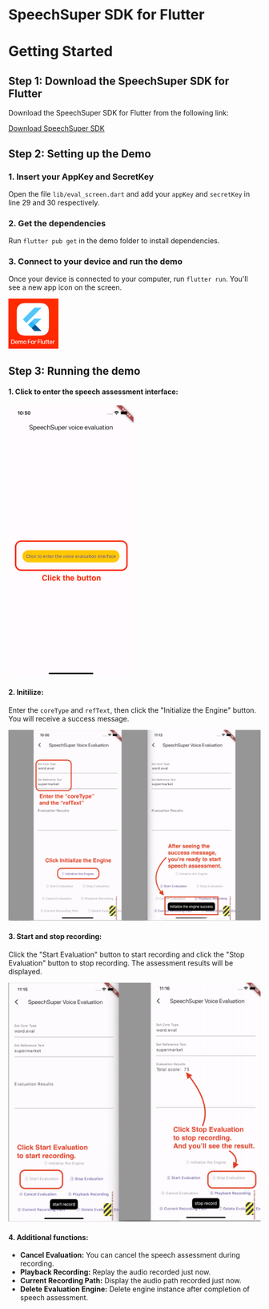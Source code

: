 # SpeechSuper SDK for Flutter



# Getting Started

## Step 1: Download the SpeechSuper SDK for Flutter

Download the SpeechSuper SDK for Flutter from the following link:

[Download SpeechSuper SDK](https://drive.google.com/file/d/1uZD096SFQoxay9bcOH5KlVvLGFl9SYt6/view?usp=drive_link) 

## Step 2: Setting up the Demo

### 1. Insert your AppKey and SecretKey

Open the file `lib/eval_screen.dart` and add your `appKey` and `secretKey` in line 29 and 30 respectively.

### 2. Get the dependencies

Run `flutter pub get` in the demo folder to install dependencies.

### 3. Connect to your device and run the demo
Once your device is connected to your computer, run `flutter run`. You'll see a new app icon on the screen.<br>

<img src="img/flutter_icon.png" alt="SpeechSuper SDK for Flutter App Icon" width="100px">

## Step 3: Running the demo

#### 1. Click to enter the speech assessment interface:

<img src="img/step1.png" alt="SpeechSuper SDK for Flutter app landing page" width="250px">

#### 2. Initilize:

Enter the `coreType` and `refText`, then click the "Initialize the Engine" button. You will receive a success message.<br>

<img src="img/step2-3.png" alt="SpeechSuper SDK for Flutter app initialization" width="600px">

#### 3. Start and stop recording:
Click the "Start Evaluation" button to start recording and click the "Stop Evaluation" button to stop recording. The assessment results will be displayed.<br>

<img src="img/step4-5.png" alt="SpeechSuper SDK for Flutter app initialization" width="600px">

#### 4. Additional functions:

- **Cancel Evaluation:** You can cancel the speech assessment during recording. <br>
- **Playback Recording:** Replay the audio recorded just now. <br>
- **Current Recording Path:** Display the audio path recorded just now. <br>
- **Delete Evaluation Engine:** Delete engine instance after completion of speech assessment. 

